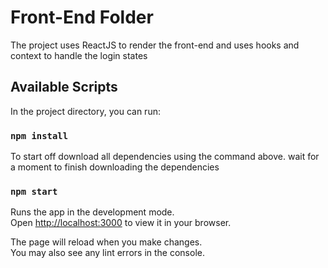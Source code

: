 # Front-End Folder

The project uses ReactJS to render the front-end and uses hooks and context to handle the login states

## Available Scripts

In the project directory, you can run:

### `npm install`

To start off download all dependencies using the command above.
wait for a moment to finish downloading the dependencies


### `npm start`

Runs the app in the development mode.\
Open [http://localhost:3000](http://localhost:3000) to view it in your browser.

The page will reload when you make changes.\
You may also see any lint errors in the console.
